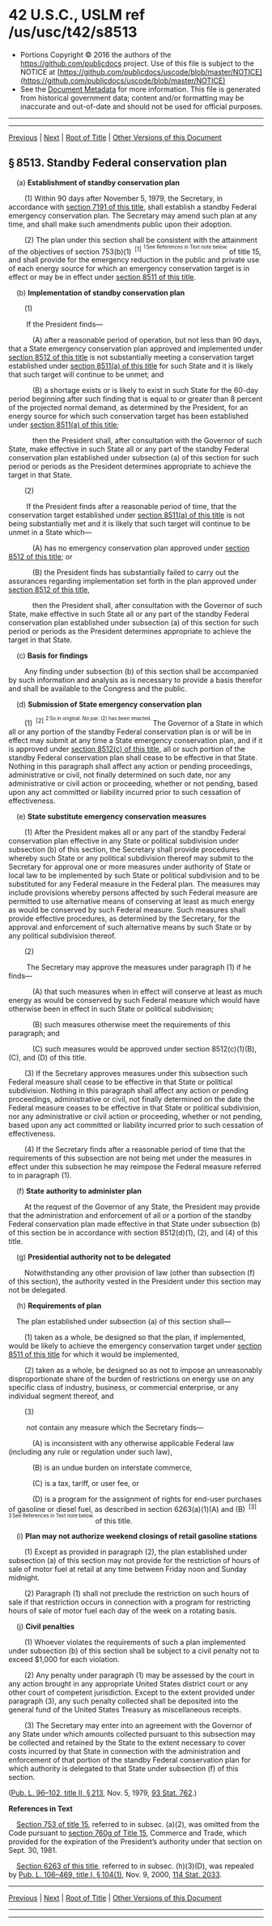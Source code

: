 ---
---

# 42 U.S.C., USLM ref /us/usc/t42/s8513

* Portions Copyright © 2016 the authors of the https://github.com/publicdocs project.
  Use of this file is subject to the NOTICE at [https://github.com/publicdocs/uscode/blob/master/NOTICE](https://github.com/publicdocs/uscode/blob/master/NOTICE)
* See the [Document Metadata](././../../../../..//README.md) for more information.
  This file is generated from historical government data; content and/or formatting may be inaccurate and out-of-date and should not be used for official purposes.

----------
----------

[Previous](./../../../../..//us/usc/t42/ch93/schI/m__us_usc_t42_s8512.md) | [Next](./../../../../..//us/usc/t42/ch93/schI/m__us_usc_t42_s8514.md) | [Root of Title](./../../../../../) | [Other Versions of this Document](https://publicdocs.github.io/go/links?ns=uslm&ref=%2Fus%2Fusc%2Ft42%2Fs8513)

## § 8513. Standby Federal conservation plan

    (a) __Establishment of standby conservation plan__ 

        (1) Within 90 days after November 5, 1979, the Secretary, in accordance with [section 7191 of this title][/us/usc/t42/s7191], shall establish a standby Federal emergency conservation plan. The Secretary may amend such plan at any time, and shall make such amendments public upon their adoption.

        (2) The plan under this section shall be consistent with the attainment of the objectives of section 753(b)(1)  <sup>\[1\]</sup>  <sup><sup> 1 See References in Text note below. </sup></sup>  of title 15, and shall provide for the emergency reduction in the public and private use of each energy source for which an emergency conservation target is in effect or may be in effect under [section 8511 of this title][/us/usc/t42/s8511].

    (b) __Implementation of standby conservation plan__ 

        (1)

         If the President finds—

            (A) after a reasonable period of operation, but not less than 90 days, that a State emergency conservation plan approved and implemented under [section 8512 of this title][/us/usc/t42/s8512] is not substantially meeting a conservation target established under [section 8511(a) of this title][/us/usc/t42/s8511/a] for such State and it is likely that such target will continue to be unmet; and

            (B) a shortage exists or is likely to exist in such State for the 60-day period beginning after such finding that is equal to or greater than 8 percent of the projected normal demand, as determined by the President, for an energy source for which such conservation target has been established under [section 8511(a) of this title][/us/usc/t42/s8511/a];

            then the President shall, after consultation with the Governor of such State, make effective in such State all or any part of the standby Federal conservation plan established under subsection (a) of this section for such period or periods as the President determines appropriate to achieve the target in that State.

        (2)

         If the President finds after a reasonable period of time, that the conservation target established under [section 8511(a) of this title][/us/usc/t42/s8511/a] is not being substantially met and it is likely that such target will continue to be unmet in a State which—

            (A) has no emergency conservation plan approved under [section 8512 of this title][/us/usc/t42/s8512]; or

            (B) the President finds has substantially failed to carry out the assurances regarding implementation set forth in the plan approved under [section 8512 of this title][/us/usc/t42/s8512],

            then the President shall, after consultation with the Governor of such State, make effective in such State all or any part of the standby Federal conservation plan established under subsection (a) of this section for such period or periods as the President determines appropriate to achieve the target in that State.

    (c) __Basis for findings__ 

        Any finding under subsection (b) of this section shall be accompanied by such information and analysis as is necessary to provide a basis therefor and shall be available to the Congress and the public.

    (d) __Submission of State emergency conservation plan__ 

        (1)  <sup>\[2\]</sup>  <sup><sup> 2 So in original. No par. (2) has been enacted. </sup></sup>  The Governor of a State in which all or any portion of the standby Federal conservation plan is or will be in effect may submit at any time a State emergency conservation plan, and if it is approved under [section 8512(c) of this title][/us/usc/t42/s8512/c], all or such portion of the standby Federal conservation plan shall cease to be effective in that State. Nothing in this paragraph shall affect any action or pending proceedings, administrative or civil, not finally determined on such date, nor any administrative or civil action or proceeding, whether or not pending, based upon any act committed or liability incurred prior to such cessation of effectiveness.

    (e) __State substitute emergency conservation measures__ 

        (1) After the President makes all or any part of the standby Federal conservation plan effective in any State or political subdivision under subsection (b) of this section, the Secretary shall provide procedures whereby such State or any political subdivision thereof may submit to the Secretary for approval one or more measures under authority of State or local law to be implemented by such State or political subdivision and to be substituted for any Federal measure in the Federal plan. The measures may include provisions whereby persons affected by such Federal measure are permitted to use alternative means of conserving at least as much energy as would be conserved by such Federal measure. Such measures shall provide effective procedures, as determined by the Secretary, for the approval and enforcement of such alternative means by such State or by any political subdivision thereof.

        (2)

         The Secretary may approve the measures under paragraph (1) if he finds—

            (A) that such measures when in effect will conserve at least as much energy as would be conserved by such Federal measure which would have otherwise been in effect in such State or political subdivision;

            (B) such measures otherwise meet the requirements of this paragraph; and

            (C) such measures would be approved under section 8512(c)(1)(B), (C), and (D) of this title.

        (3) If the Secretary approves measures under this subsection such Federal measure shall cease to be effective in that State or political subdivision. Nothing in this paragraph shall affect any action or pending proceedings, administrative or civil, not finally determined on the date the Federal measure ceases to be effective in that State or political subdivision, nor any administrative or civil action or proceeding, whether or not pending, based upon any act committed or liability incurred prior to such cessation of effectiveness.

        (4) If the Secretary finds after a reasonable period of time that the requirements of this subsection are not being met under the measures in effect under this subsection he may reimpose the Federal measure referred to in paragraph (1).

    (f) __State authority to administer plan__ 

        At the request of the Governor of any State, the President may provide that the administration and enforcement of all or a portion of the standby Federal conservation plan made effective in that State under subsection (b) of this section be in accordance with section 8512(d)(1), (2), and (4) of this title.

    (g) __Presidential authority not to be delegated__ 

        Notwithstanding any other provision of law (other than subsection (f) of this section), the authority vested in the President under this section may not be delegated.

    (h) __Requirements of plan__ 

    The plan established under subsection (a) of this section shall—

        (1) taken as a whole, be designed so that the plan, if implemented, would be likely to achieve the emergency conservation target under [section 8511 of this title][/us/usc/t42/s8511] for which it would be implemented,

        (2) taken as a whole, be designed so as not to impose an unreasonably disproportionate share of the burden of restrictions on energy use on any specific class of industry, business, or commercial enterprise, or any individual segment thereof, and

        (3)

         not contain any measure which the Secretary finds—

            (A) is inconsistent with any otherwise applicable Federal law (including any rule or regulation under such law),

            (B) is an undue burden on interstate commerce,

            (C) is a tax, tariff, or user fee, or

            (D) is a program for the assignment of rights for end-user purchases of gasoline or diesel fuel, as described in section 6263(a)(1)(A) and (B)  <sup>\[3\]</sup>  <sup><sup> 3 See References in Text note below. </sup></sup>  of this title.

    (i) __Plan may not authorize weekend closings of retail gasoline stations__ 

        (1) Except as provided in paragraph (2), the plan established under subsection (a) of this section may not provide for the restriction of hours of sale of motor fuel at retail at any time between Friday noon and Sunday midnight.

        (2) Paragraph (1) shall not preclude the restriction on such hours of sale if that restriction occurs in connection with a program for restricting hours of sale of motor fuel each day of the week on a rotating basis.

    (j) __Civil penalties__ 

        (1) Whoever violates the requirements of such a plan implemented under subsection (b) of this section shall be subject to a civil penalty not to exceed $1,000 for each violation.

        (2) Any penalty under paragraph (1) may be assessed by the court in any action brought in any appropriate United States district court or any other court of competent jurisdiction. Except to the extent provided under paragraph (3), any such penalty collected shall be deposited into the general fund of the United States Treasury as miscellaneous receipts.

        (3) The Secretary may enter into an agreement with the Governor of any State under which amounts collected pursuant to this subsection may be collected and retained by the State to the extent necessary to cover costs incurred by that State in connection with the administration and enforcement of that portion of the standby Federal conservation plan for which authority is delegated to that State under subsection (f) of this section.

([Pub. L. 96–102, title II, § 213][/us/pl/96/102/s213], Nov. 5, 1979, [93 Stat. 762][/us/stat/93/762].)

 __References in Text__ 

    [Section 753 of title 15][/us/usc/t15/s753], referred to in subsec. (a)(2), was omitted from the Code pursuant to [section 760g of Title 15][/us/usc/t15/s760g], Commerce and Trade, which provided for the expiration of the President’s authority under that section on Sept. 30, 1981.

    [Section 6263 of this title][/us/usc/t42/s6263], referred to in subsec. (h)(3)(D), was repealed by [Pub. L. 106–469, title I, § 104(1)][/us/pl/106/469/s104/1], Nov. 9, 2000, [114 Stat. 2033][/us/stat/114/2033].

----------

[Previous](./../../../../..//us/usc/t42/ch93/schI/m__us_usc_t42_s8512.md) | [Next](./../../../../..//us/usc/t42/ch93/schI/m__us_usc_t42_s8514.md) | [Root of Title](./../../../../../) | [Other Versions of this Document](https://publicdocs.github.io/go/links?ns=uslm&ref=%2Fus%2Fusc%2Ft42%2Fs8513)

----------
----------

[/us/usc/t42/s7191]: https://publicdocs.github.io/go/links?ns=uslm&ref=%2Fus%2Fusc%2Ft42%2Fs7191
[/us/usc/t42/s8511]: https://publicdocs.github.io/go/links?ns=uslm&ref=%2Fus%2Fusc%2Ft42%2Fs8511
[/us/usc/t42/s8512]: https://publicdocs.github.io/go/links?ns=uslm&ref=%2Fus%2Fusc%2Ft42%2Fs8512
[/us/usc/t42/s8511/a]: https://publicdocs.github.io/go/links?ns=uslm&ref=%2Fus%2Fusc%2Ft42%2Fs8511%2Fa
[/us/usc/t42/s8511/a]: https://publicdocs.github.io/go/links?ns=uslm&ref=%2Fus%2Fusc%2Ft42%2Fs8511%2Fa
[/us/usc/t42/s8511/a]: https://publicdocs.github.io/go/links?ns=uslm&ref=%2Fus%2Fusc%2Ft42%2Fs8511%2Fa
[/us/usc/t42/s8512]: https://publicdocs.github.io/go/links?ns=uslm&ref=%2Fus%2Fusc%2Ft42%2Fs8512
[/us/usc/t42/s8512]: https://publicdocs.github.io/go/links?ns=uslm&ref=%2Fus%2Fusc%2Ft42%2Fs8512
[/us/usc/t42/s8512/c]: https://publicdocs.github.io/go/links?ns=uslm&ref=%2Fus%2Fusc%2Ft42%2Fs8512%2Fc
[/us/usc/t42/s8511]: https://publicdocs.github.io/go/links?ns=uslm&ref=%2Fus%2Fusc%2Ft42%2Fs8511
[/us/pl/96/102/s213]: https://publicdocs.github.io/go/links?ns=uslm&ref=%2Fus%2Fpl%2F96%2F102%2Fs213
[/us/stat/93/762]: https://publicdocs.github.io/go/links?ns=uslm&ref=%2Fus%2Fstat%2F93%2F762
[/us/usc/t15/s753]: https://publicdocs.github.io/go/links?ns=uslm&ref=%2Fus%2Fusc%2Ft15%2Fs753
[/us/usc/t15/s760g]: https://publicdocs.github.io/go/links?ns=uslm&ref=%2Fus%2Fusc%2Ft15%2Fs760g
[/us/usc/t42/s6263]: https://publicdocs.github.io/go/links?ns=uslm&ref=%2Fus%2Fusc%2Ft42%2Fs6263
[/us/pl/106/469/s104/1]: https://publicdocs.github.io/go/links?ns=uslm&ref=%2Fus%2Fpl%2F106%2F469%2Fs104%2F1
[/us/stat/114/2033]: https://publicdocs.github.io/go/links?ns=uslm&ref=%2Fus%2Fstat%2F114%2F2033


